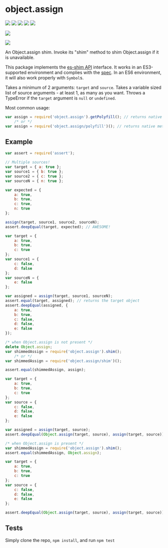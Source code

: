 # object.assign

[![](https://travis-ci.org/ljharb/object.assign.svg)](https://travis-ci.org/ljharb/object.assign) [![](https://david-dm.org/ljharb/object.assign.svg?theme=shields.io)](https://david-dm.org/ljharb/object.assign) [![](https://david-dm.org/ljharb/object.assign/dev-status.svg?theme=shields.io)](https://david-dm.org/ljharb/object.assign#info=devDependencies) [![](http://img.shields.io/npm/l/object.assign.svg)](https://github.com/giulibar/Konect/tree/36adf0373135e1ba10f3740caa61d089557aa08e/node_modules/mocha/node_modules/object.assign/LICENSE/README.md) [![](http://img.shields.io/npm/dm/object.assign.svg)](http://npm-stat.com/charts.html?package=object.assign)

[![](https://nodei.co/npm/object.assign.png?downloads=true&stars=true)](https://npmjs.org/package/object.assign)

[![](https://ci.testling.com/ljharb/object.assign.png)](https://ci.testling.com/ljharb/object.assign)

An Object.assign shim. Invoke its "shim" method to shim Object.assign if it is unavailable.

This package implements the [es-shim API](https://github.com/es-shims/api) interface. It works in an ES3-supported environment and complies with the [spec](http://www.ecma-international.org/ecma-262/6.0/#sec-object.assign). In an ES6 environment, it will also work properly with `Symbol`s.

Takes a minimum of 2 arguments: `target` and `source`. Takes a variable sized list of source arguments - at least 1, as many as you want. Throws a TypeError if the `target` argument is `null` or `undefined`.

Most common usage:

```javascript
var assign = require('object.assign').getPolyfill(); // returns native method if compliant
    /* or */
var assign = require('object.assign/polyfill')(); // returns native method if compliant
```

## Example

```javascript
var assert = require('assert');

// Multiple sources!
var target = { a: true };
var source1 = { b: true };
var source2 = { c: true };
var sourceN = { n: true };

var expected = {
    a: true,
    b: true,
    c: true,
    n: true
};

assign(target, source1, source2, sourceN);
assert.deepEqual(target, expected); // AWESOME!
```

```javascript
var target = {
    a: true,
    b: true,
    c: true
};
var source1 = {
    c: false,
    d: false
};
var sourceN = {
    e: false
};

var assigned = assign(target, source1, sourceN);
assert.equal(target, assigned); // returns the target object
assert.deepEqual(assigned, {
    a: true,
    b: true,
    c: false,
    d: false,
    e: false
});
```

```javascript
/* when Object.assign is not present */
delete Object.assign;
var shimmedAssign = require('object.assign').shim();
    /* or */
var shimmedAssign = require('object.assign/shim')();

assert.equal(shimmedAssign, assign);

var target = {
    a: true,
    b: true,
    c: true
};
var source = {
    c: false,
    d: false,
    e: false
};

var assigned = assign(target, source);
assert.deepEqual(Object.assign(target, source), assign(target, source));
```

```javascript
/* when Object.assign is present */
var shimmedAssign = require('object.assign').shim();
assert.equal(shimmedAssign, Object.assign);

var target = {
    a: true,
    b: true,
    c: true
};
var source = {
    c: false,
    d: false,
    e: false
};

assert.deepEqual(Object.assign(target, source), assign(target, source));
```

## Tests

Simply clone the repo, `npm install`, and run `npm test`

